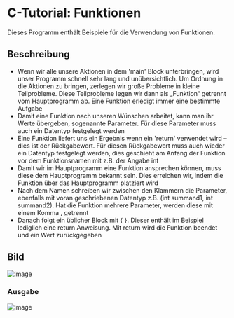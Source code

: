# C-Tutorial: Funktionen

Dieses Programm enthält Beispiele für die Verwendung von Funktionen.

## Beschreibung

- Wenn wir alle unsere Aktionen in dem 'main' Block unterbringen, wird unser Programm schnell sehr lang und unübersichtlich. Um Ordnung in die Aktionen zu bringen, zerlegen wir große Probleme in kleine Teilprobleme. Diese Teilprobleme legen wir dann als „Funktion“ getrennt vom Hauptprogramm ab. Eine Funktion erledigt immer eine bestimmte Aufgabe
- Damit eine Funktion nach unseren Wünschen arbeitet, kann man ihr Werte übergeben, sogenannte Parameter. Für diese Parameter muss auch ein Datentyp festgelegt werden
- Eine Funktion liefert uns ein Ergebnis wenn ein 'return' verwendet wird – dies ist der Rückgabewert. Für diesen Rückgabewert muss auch wieder ein Datentyp festgelegt werden, dies geschieht am Anfang der Funktion vor dem Funktionsnamen mit z.B. der Angabe int
- Damit wir im Hauptprogramm eine Funktion ansprechen können, muss diese dem Hauptprogramm bekannt sein. Dies erreichen wir, indem die Funktion über das Hauptprogramm platziert wird
- Nach dem Namen schreiben wir zwischen den Klammern die Parameter, ebenfalls mit voran geschriebenen Datentyp z.B. (int summand1, int summand2). Hat die Funktion mehrere Parameter, werden diese mit einem Komma , getrennt
- Danach folgt ein üblicher Block mit { }. Dieser enthält im Beispiel lediglich eine return Anweisung. Mit return wird die Funktion beendet und ein Wert zurückgegeben

## Bild

![image](https://user-images.githubusercontent.com/63674539/195995658-51ac85a2-0255-487e-aa12-e25b9cefe75c.png)

### Ausgabe

![image](https://user-images.githubusercontent.com/63674539/195995699-736aa398-c7c6-4377-b81d-1ddc32fa2fd9.png)
